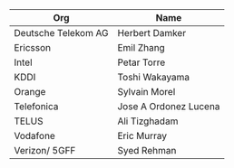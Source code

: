 | Org                    | Name                                                |
| -----------------------| ----------------------------------------------------|
| Deutsche Telekom AG | Herbert Damker |
| Ericsson | Emil Zhang |
| Intel | Petar Torre |
| KDDI | Toshi Wakayama |
| Orange | Sylvain Morel |
| Telefonica | Jose A Ordonez Lucena |
| TELUS | Ali Tizghadam |
| Vodafone | Eric Murray |
| Verizon/ 5GFF| Syed Rehman |

